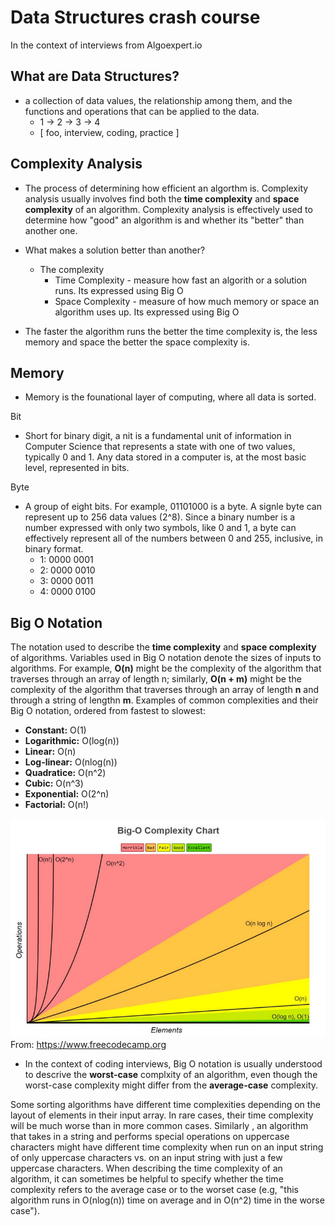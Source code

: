 # Data Structures crash course

In the context of interviews from Algoexpert.io

## What are Data Structures?

- a collection of data values, the relationship among them, and the functions and operations that can be applied to the data.
  - 1 -> 2 -> 3 -> 4
  - [ foo, interview, coding, practice ]

## Complexity Analysis

- The process of determining how efficient an algorthm is. Complexity analysis usually involves find both the **time complexity** and **space complexity** of an algorithm. Complexity analysis is effectively used to determine how "good" an algorithm is and whether its "better" than another one.

- What makes a solution better than another?
  - The complexity
    - Time Complexity - measure how fast an algorith or a solution runs. Its expressed using Big O
    - Space Complexity - measure of how much memory or space an algorithm uses up. Its expressed using Big O
- The faster the algorithm runs the better the time complexity is, the less memory and space the better the space complexity is.

## Memory

- Memory is the founational layer of computing, where all data is sorted.

Bit

- Short for binary digit, a nit is a fundamental unit of information in Computer Science that represents a state with one of two values, typically 0 and 1.
  Any data stored in a computer is, at the most basic level, represented in bits.

Byte

- A group of eight bits. For example, 01101000 is a byte.
  A signle byte can represent up to 256 data values (2^8).
  Since a binary number is a number expressed with only two symbols, like 0 and 1, a byte can effectively represent all of the numbers between 0 and 255, inclusive, in binary format.
  - 1: 0000 0001
  - 2: 0000 0010
  - 3: 0000 0011
  - 4: 0000 0100

## Big O Notation

The notation used to describe the **time complexity** and **space complexity** of algorithms.
Variables used in Big O notation denote the sizes of inputs to algorithms. For example, **O(n)** might be the complexity of the algorithm that traverses through an array of length n; similarly, **O(n + m)** might be the complexity of the algorithm that traverses through an array of length **n** and through a string of lengthn **m**.
Examples of common complexities and their Big O notation, ordered from fastest to slowest:

- **Constant:** O(1)
- **Logarithmic:** O(log(n))
- **Linear:** O(n)
- **Log-linear:** O(nlog(n))
- **Quadratice:** O(n^2)
- **Cubic:** O(n^3)
- **Exponential:** O(2^n)
- **Factorial:** O(n!)

![bigO](./assets/BigO.jpeg)
From: <https://www.freecodecamp.org>

- In the context of coding interviews, Big O notation is usually understood to descrive the **worst-case** complxity of an algorithm, even though the worst-case complexity might differ from the **average-case** complexity.

Some sorting algorithms have different time complexities depending on the layout of elements in their input array. In rare cases, their time complexity will be much worse than in more common cases. Similarly , an algorithm that takes in a string and performs special operations on uppercase characters might have different time complexity when run on an input string of only uppercase characters vs. on an input string with just a few uppercase characters.
When describing the time complexity of an algorithm, it can sometimes be helpful to specify whether the time complexity refers to the average case or to the worset case (e.g, "this algorithm runs in O(nlog(n)) time on average and in O(n^2) time in the worse case").
